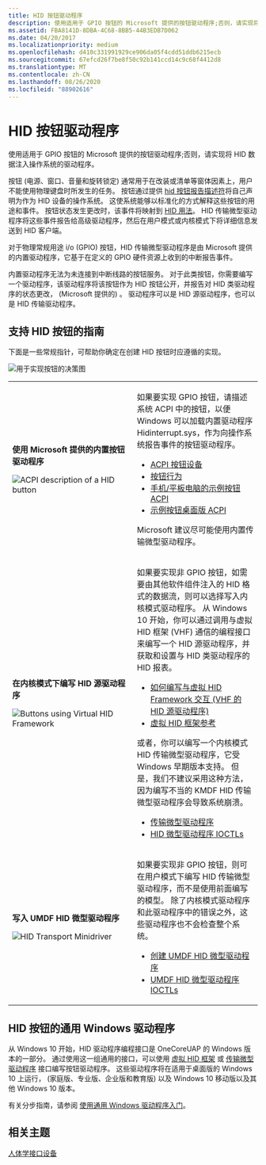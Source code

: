 ```yaml
---
title: HID 按钮驱动程序
description: 使用适用于 GPIO 按钮的 Microsoft 提供的按钮驱动程序;否则，请实现将 HID 数据注入操作系统的驱动程序。
ms.assetid: FBA8141D-8DBA-4C68-8BB5-44B3EDB7D062
ms.date: 04/20/2017
ms.localizationpriority: medium
ms.openlocfilehash: d410c331991929ce906da05f4cdd51ddb6215ecb
ms.sourcegitcommit: 67efcd26f7be8f50c92b141ccd14c9c68f4412d8
ms.translationtype: MT
ms.contentlocale: zh-CN
ms.lasthandoff: 08/26/2020
ms.locfileid: "88902616"
---
```

# <a name="hid-button-drivers"></a>HID 按钮驱动程序

使用适用于 GPIO 按钮的 Microsoft 提供的按钮驱动程序;否则，请实现将 HID 数据注入操作系统的驱动程序。

按钮 (电源、窗口、音量和旋转锁定) 通常用于在改装或清单等窗体因素上，用户不能使用物理键盘时所发生的任务。 按钮通过提供 [hid 按钮报告描述符](https://docs.microsoft.com/windows-hardware/drivers/gpiobtn/hid-button-report-descriptors)将自己声明为作为 HID 设备的操作系统。 这使系统能够以标准化的方式解释这些按钮的用途和事件。 按钮状态发生更改时，该事件将映射到 [HID 用法](hid-usages.md)。 HID 传输微型驱动程序将这些事件报告给高级驱动程序，然后在用户模式或内核模式下将详细信息发送到 HID 客户端。

对于物理常规用途 i/o (GPIO) 按钮，HID 传输微型驱动程序是由 Microsoft 提供的内置驱动程序，它基于在定义的 GPIO 硬件资源上收到的中断报告事件。

内置驱动程序无法为未连接到中断线路的按钮服务。 对于此类按钮，你需要编写一个驱动程序，该驱动程序将该按钮作为 HID 按钮公开，并报告对 HID 类驱动程序的状态更改， (Microsoft 提供的) 。 驱动程序可以是 HID 源驱动程序，也可以是 HID 传输驱动程序。

## <a name="guidance-for-supporting-hid-buttons"></a>支持 HID 按钮的指南

下面是一些常规指针，可帮助你确定在创建 HID 按钮时应遵循的实现。

![用于实现按钮的决策图](images/button.png)

<table>
<colgroup>
<col width="50%" />
<col width="50%" />
</colgroup>
<tbody>
<tr class="odd">
<td><p><strong>使用 Microsoft 提供的内置按钮驱动程序</strong></p>
<p><img src="images/hid-acpi.png" alt="ACPI description of a HID button" /></p></td>
<td><p>如果要实现 GPIO 按钮，请描述系统 ACPI 中的按钮，以便 Windows 可以加载内置驱动程序 Hidinterrupt.sys，作为向操作系统报告事件的按钮驱动程序。</p>
<ul>
<li><a href="acpi-button-device.md" data-raw-source="[ACPI button device](acpi-button-device.md)">ACPI 按钮设备</a></li>
<li><a href="https://docs.microsoft.com/windows-hardware/drivers/gpiobtn/button-behavior" data-raw-source="[Button Behavior](https://docs.microsoft.com/windows-hardware/drivers/gpiobtn/button-behavior)">按钮行为</a></li>
<li><a href="acpi-button-device.md#sample-buttons-acpi-for-phonetablet" data-raw-source="[Sample buttons ACPI for phone/tablet](acpi-button-device.md#acpi-button-phone)">手机/平板电脑的示例按钮 ACPI</a></li>
<li><a href="acpi-button-device.md#sample-buttons-acpi-for-desktop" data-raw-source="[Sample buttons ACPI for desktop](acpi-button-device.md#acpi-button-desktop)">示例按钮桌面版 ACPI</a></li>
</ul>
<p>Microsoft 建议尽可能使用内置传输微型驱动程序。</p></td>
</tr>
<tr class="even">
<td><p><strong>在内核模式下编写 HID 源驱动程序</strong></p>
<p><img src="images/hid-vhf.png" alt="Buttons using Virtual HID Framework" /></p></td>
<td><p>如果要实现非 GPIO 按钮，如需要由其他软件组件注入的 HID 格式的数据流，则可以选择写入内核模式驱动程序。 从 Windows 10 开始，你可以通过调用与虚拟 HID 框架 (VHF) 通信的编程接口来编写一个 HID 源驱动程序，并获取和设置与 HID 类驱动程序的 HID 报表。</p>
<ul>
<li><a href="virtual-hid-framework--vhf-.md" data-raw-source="[How to write a HID source driver that interacts with Virtual HID Framework (VHF)](virtual-hid-framework--vhf-.md)">如何编写与虚拟 HID Framework 交互 (VHF 的 HID 源驱动程序) </a></li>
<li><a href="https://docs.microsoft.com/windows-hardware/drivers/ddi/index" data-raw-source="[Virtual HID Framework Reference](https://docs.microsoft.com/windows-hardware/drivers/ddi/index)">虚拟 HID 框架参考</a></li>
</ul>
<p>或者，你可以编写一个内核模式 HID 传输微型驱动程序，它受 Windows 早期版本支持。 但是，我们不建议采用这种方法，因为编写不当的 KMDF HID 传输微型驱动程序会导致系统崩溃。</p>
<ul>
<li><a href="transport-minidrivers.md" data-raw-source="[Transport Minidrivers](transport-minidrivers.md)">传输微型驱动程序</a></li>
<li><a href="https://docs.microsoft.com/windows-hardware/drivers/ddi/index" data-raw-source="[HID Minidriver IOCTLs](https://docs.microsoft.com/windows-hardware/drivers/ddi/index)">HID 微型驱动程序 IOCTLs</a></li>
</ul></td>
</tr>
<tr class="odd">
<td><p><strong>写入 UMDF HID 微型驱动程序</strong></p>
<p><img src="images/hid-umdf.png" alt="HID Transport Minidriver" /></p></td>
<td><p>如果要实现非 GPIO 按钮，则可在用户模式下编写 HID 传输微型驱动程序，而不是使用前面编写的模型。 除了内核模式驱动程序和此驱动程序中的错误之外，这些驱动程序也不会检查整个系统。</p>
<ul>
<li><a href="https://docs.microsoft.com/windows-hardware/drivers/wdf/creating-umdf-hid-minidrivers" data-raw-source="[Creating UMDF HID Minidrivers](https://docs.microsoft.com/windows-hardware/drivers/wdf/creating-umdf-hid-minidrivers)">创建 UMDF HID 微型驱动程序</a></li>
<li><a href="https://docs.microsoft.com/previous-versions/hh463977(v=vs.85)" data-raw-source="[UMDF HID Minidriver IOCTLs](https://docs.microsoft.com/previous-versions/hh463977(v=vs.85))">UMDF HID 微型驱动程序 IOCTLs</a></li>
</ul></td>
</tr>
</tbody>
</table>

 

## <a name="universal-windows-drivers-for-hid-buttons"></a>HID 按钮的通用 Windows 驱动程序


从 Windows 10 开始，HID 驱动程序编程接口是 OneCoreUAP 的 Windows 版本的一部分。 通过使用这一组通用的接口，可以使用 [虚拟 HID 框架](https://docs.microsoft.com/windows-hardware/drivers/ddi/index) 或 [传输微型驱动程序](transport-minidrivers.md) 接口编写按钮驱动程序。 这些驱动程序将在适用于桌面版的 Windows 10 上运行， (家庭版、专业版、企业版和教育版) 以及 Windows 10 移动版以及其他 Windows 10 版本。

有关分步指南，请参阅 [使用通用 Windows 驱动程序入门](https://docs.microsoft.com/windows-hardware/drivers)。

## <a name="related-topics"></a>相关主题
[人体学接口设备](https://developer.microsoft.com/windows/hardware)  



